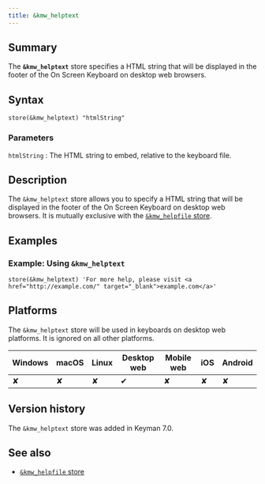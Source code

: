 ```yaml
---
title: &kmw_helptext
---
```

  
## Summary

The **`&kmw_helptext`** store specifies a HTML string that will be
displayed in the footer of the On Screen Keyboard on desktop web
browsers.

## Syntax

```
store(&kmw_helptext) "htmlString"
```

### Parameters

`htmlString`
:   The HTML string to embed, relative to the keyboard file.

## Description

The `&kmw_helptext` store allows you to specify a HTML string that will
be displayed in the footer of the On Screen Keyboard on desktop web
browsers. It is mutually exclusive with the [`&kmw_helpfile`
store](kmw_helpfile).

## Examples

### Example: Using `&kmw_helptext`

```
store(&kmw_helptext) 'For more help, please visit <a href="http://example.com/" target="_blank">example.com</a>'
```

## Platforms

The `&kmw_helptext` store will be used in keyboards on desktop web
platforms. It is ignored on all other platforms.

| Windows | macOS | Linux | Desktop web | Mobile web | iOS | Android |
|---------|-------|-------|-------------|------------|-----|---------|
| ✘       | ✘     | ✘     | ✔           | ✘          | ✘   | ✘       |

## Version history

The `&kmw_helptext` store was added in Keyman 7.0.

## See also

-   [`&kmw_helpfile` store](kmw_helpfile)
